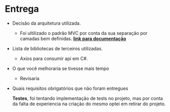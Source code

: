  
 # Entrega
 
 - Decisão da arquitetura utilizada. 
    - Foi ultilizado o padrão MVC por conta da sua separação por camadas bem definidas.  **[link para documentação](./Docs.md)**


 - Lista de bibliotecas de terceiros utilizadas. 
    - Axios para consumir api em C#. 


 - O que você melhoraria se tivesse mais tempo
    - Revisaria 
    
 - Quais requisitos obrigatórios que não foram entregues
   
   **Testes**, foi tentando implementação de tests no projeto, mas por conta da falta de experiencia na criação do mesmo optei em retirar do projeto.
